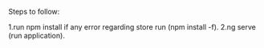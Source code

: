 Steps to follow:

1.run npm install if any error regarding store run (npm install -f).
2.ng serve (run application).
 
